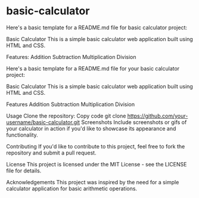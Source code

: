 # basic-calculator


Here's a basic template for a README.md file for basic calculator project:

Basic Calculator
This is a simple basic calculator web application built using HTML and CSS.

Features:
  Addition
  Subtraction
  Multiplication
  Division


Here's a basic template for a README.md file for your basic calculator project:

Basic Calculator
This is a simple basic calculator web application built using HTML and CSS.

Features
Addition
Subtraction
Multiplication
Division

Usage
Clone the repository:
Copy code
git clone https://github.com/your-username/basic-calculator.git
Screenshots
Include screenshots or gifs of your calculator in action if you'd like to showcase its appearance and functionality.

Contributing
If you'd like to contribute to this project, feel free to fork the repository and submit a pull request.

License
This project is licensed under the MIT License - see the LICENSE file for details.

Acknowledgements
This project was inspired by the need for a simple calculator application for basic arithmetic operations.

